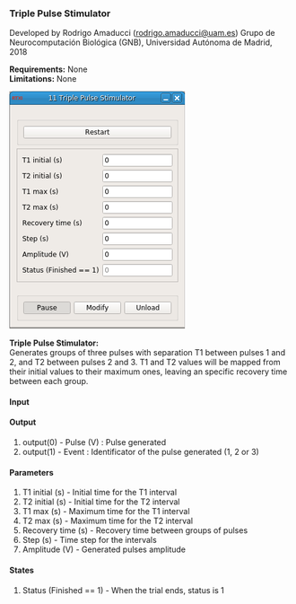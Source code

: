 ### Triple Pulse Stimulator

Developed by Rodrigo Amaducci (rodrigo.amaducci@uam.es)
Grupo de Neurocomputación Biológica (GNB), Universidad Autónoma de Madrid, 2018

**Requirements:** None  
**Limitations:** None  

![Triple Pulse Stimulator GUI](triple-pulse-stimulator.png)

<!--start-->
<p><b>Triple Pulse Stimulator:</b><br>Generates groups of three pulses with separation T1 between pulses 1 and 2, and T2 between pulses 2 and 3. T1 and T2 values will be mapped from their initial values to their maximum ones, leaving an specific recovery time between each group.</p>
<!--end-->

#### Input


#### Output
1. output(0) - Pulse (V) : Pulse generated
2. output(1) - Event : Identificator of the pulse generated (1, 2 or 3)

#### Parameters
1. T1 initial (s) - Initial time for the T1 interval
2. T2 initial (s) - Initial time for the T2 interval
3. T1 max (s) - Maximum time for the T1 interval
4. T2 max (s) - Maximum time for the T2 interval
5. Recovery time (s) - Recovery time between groups of pulses
6. Step (s) - Time step for the intervals
7. Amplitude (V) - Generated pulses amplitude

#### States
1. Status (Finished == 1) - When the trial ends, status is 1
